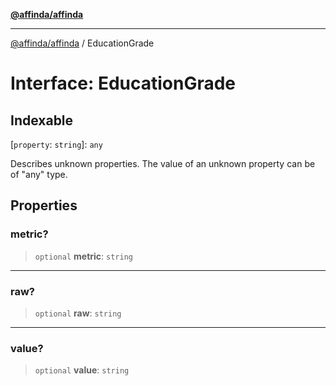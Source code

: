 [**@affinda/affinda**](../README.md)

***

[@affinda/affinda](../globals.md) / EducationGrade

# Interface: EducationGrade

## Indexable

\[`property`: `string`\]: `any`

Describes unknown properties. The value of an unknown property can be of "any" type.

## Properties

### metric?

> `optional` **metric**: `string`

***

### raw?

> `optional` **raw**: `string`

***

### value?

> `optional` **value**: `string`
